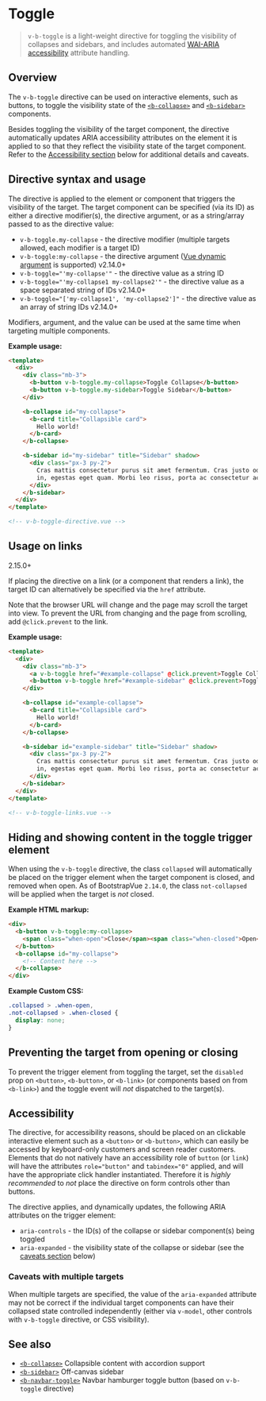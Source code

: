 # Toggle

> `v-b-toggle` is a light-weight directive for toggling the visibility of collapses and sidebars,
> and includes automated [WAI-ARIA accessibility](/docs/reference/accessibility) attribute handling.

## Overview

The `v-b-toggle` directive can be used on interactive elements, such as buttons, to toggle the
visibility state of the [`<b-collapse>`](/docs/components/collapse) and
[`<b-sidebar>`](/docs/components/sidebar) components.

Besides toggling the visibility of the target component, the directive automatically updates ARIA
accessibility attributes on the element it is applied to so that they reflect the visibility state
of the target component. Refer to the [Accessibility section](#accessibility) below for additional
details and caveats.

## Directive syntax and usage

The directive is applied to the element or component that triggers the visibility of the target. The
target component can be specified (via its ID) as either a directive modifier(s), the directive
argument, or as a string/array passed to as the directive value:

- `v-b-toggle.my-collapse` - the directive modifier (multiple targets allowed, each modifier is a
  target ID)
- `v-b-toggle:my-collapse` - the directive argument
  ([Vue dynamic argument](https://vuejs.org/v2/guide/syntax.html#Dynamic-Arguments) is supported)
  <span class="badge badge-info small" aria-label="Available in BootstrapVue v2.14.0+">v2.14.0+</span>
- `v-b-toggle="'my-collapse'"` - the directive value as a string ID
- `v-b-toggle="'my-collapse1 my-collapse2'"` - the directive value as a space separated string of
  IDs
  <span class="badge badge-info small" aria-label="Available in BootstrapVue v2.14.0+">v2.14.0+</span>
- `v-b-toggle="['my-collapse1', 'my-collapse2']"` - the directive value as an array of string IDs
  <span class="badge badge-info small" aria-label="Available in BootstrapVue v2.14.0+">v2.14.0+</span>

Modifiers, argument, and the value can be used at the same time when targeting multiple components.

**Example usage:**

```html
<template>
  <div>
    <div class="mb-3">
      <b-button v-b-toggle.my-collapse>Toggle Collapse</b-button>
      <b-button v-b-toggle.my-sidebar>Toggle Sidebar</b-button>
    </div>

    <b-collapse id="my-collapse">
      <b-card title="Collapsible card">
        Hello world!
      </b-card>
    </b-collapse>

    <b-sidebar id="my-sidebar" title="Sidebar" shadow>
      <div class="px-3 py-2">
        Cras mattis consectetur purus sit amet fermentum. Cras justo odio, dapibus ac facilisis
        in, egestas eget quam. Morbi leo risus, porta ac consectetur ac, vestibulum at eros.
      </div>
    </b-sidebar>
  </div>
</template>

<!-- v-b-toggle-directive.vue -->
```

## Usage on links

<span class="badge badge-info small">2.15.0+</span>

If placing the directive on a link (or a component that renders a link), the target ID can
alternatively be specified via the `href` attribute.

Note that the browser URL will change and the page may scroll the target into view. To prevent the
URL from changing and the page from scrolling, add `@click.prevent` to the link.

**Example usage:**

```html
<template>
  <div>
    <div class="mb-3">
      <a v-b-toggle href="#example-collapse" @click.prevent>Toggle Collapse</a>
      <b-button v-b-toggle href="#example-sidebar" @click.prevent>Toggle Sidebar</b-button>
    </div>

    <b-collapse id="example-collapse">
      <b-card title="Collapsible card">
        Hello world!
      </b-card>
    </b-collapse>

    <b-sidebar id="example-sidebar" title="Sidebar" shadow>
      <div class="px-3 py-2">
        Cras mattis consectetur purus sit amet fermentum. Cras justo odio, dapibus ac facilisis
        in, egestas eget quam. Morbi leo risus, porta ac consectetur ac, vestibulum at eros.
      </div>
    </b-sidebar>
  </div>
</template>

<!-- v-b-toggle-links.vue -->
```

## Hiding and showing content in the toggle trigger element

When using the `v-b-toggle` directive, the class `collapsed` will automatically be placed on the
trigger element when the target component is closed, and removed when open. As of BootstrapVue
`2.14.0`, the class `not-collapsed` will be applied when the target is _not_ closed.

**Example HTML markup:**

```html
<div>
  <b-button v-b-toggle:my-collapse>
    <span class="when-open">Close</span><span class="when-closed">Open</span> My Collapse
  </b-button>
  <b-collapse id="my-collapse">
    <!-- Content here -->
  </b-collapse>
</div>
```

**Example Custom CSS:**

```css
.collapsed > .when-open,
.not-collapsed > .when-closed {
  display: none;
}
```

## Preventing the target from opening or closing

To prevent the trigger element from toggling the target, set the `disabled` prop on `<button>`,
`<b-button>`, or `<b-link>` (or components based on from `<b-link>`) and the toggle event will _not_
dispatched to the target(s).

## Accessibility

The directive, for accessibility reasons, should be placed on an clickable interactive element such
as a `<button>` or `<b-button>`, which can easily be accessed by keyboard-only customers and screen
reader customers. Elements that do not natively have an accessibility role of `button` (or `link`) will
have the attributes `role="button"` and `tabindex="0"` applied, and will have the appropriate click
handler instantiated. Therefore it is _highly recommended_ to _not_ place the directive on form
controls other than buttons.

The directive applies, and dynamically updates, the following ARIA attributes on the trigger
element:

- `aria-controls` - the ID(s) of the collapse or sidebar component(s) being toggled
- `aria-expanded` - the visibility state of the collapse or sidebar (see the
  [caveats section](#caveats-with-multiple-targets) below)

### Caveats with multiple targets

When multiple targets are specified, the value of the `aria-expanded` attribute may not be correct
if the individual target components can have their collapsed state controlled independently (either
via `v-model`, other controls with `v-b-toggle` directive, or CSS visibility).

## See also

- [`<b-collapse>`](/docs/components/collapse) Collapsible content with accordion support
- [`<b-sidebar>`](/docs/components/sidebar) Off-canvas sidebar
- [`<b-navbar-toggle>`](/docs/components/navbar#b-navbar-toggle-and-b-collapse-is-nav) Navbar
  hamburger toggle button (based on `v-b-toggle` directive)
